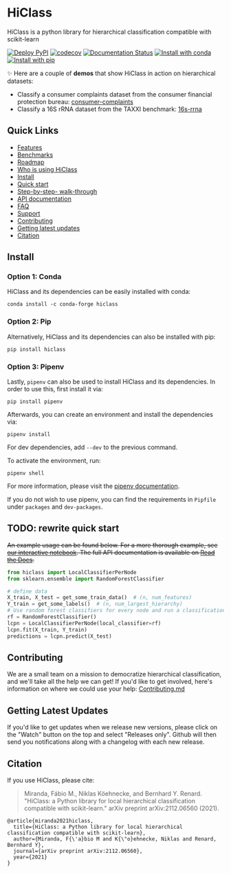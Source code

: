 # HiClass

HiClass is a python library for hierarchical classification compatible with scikit-learn

[![Deploy PyPI](https://github.com/mirand863/hiclass/actions/workflows/deploy-pypi.yml/badge.svg?event=push)](https://github.com/mirand863/hiclass/actions/workflows/deploy-pypi.yml) [![codecov](https://codecov.io/gh/mirand863/hiclass/branch/main/graph/badge.svg?token=PR8VLBMMNR)](https://codecov.io/gh/mirand863/hiclass) [![Documentation Status](https://readthedocs.org/projects/hiclass/badge/?version=latest)](https://hiclass.readthedocs.io/en/latest/?badge=latest) [![Install with conda](https://anaconda.org/conda-forge/hiclass/badges/installer/conda.svg)](https://anaconda.org/conda-forge/hiclass) [![Install with pip](https://badge.fury.io/py/hiclass.svg)](https://pypi.org/project/hiclass/)

✨ Here are a couple of **demos** that show HiClass in action on hierarchical datasets:

- Classify a consumer complaints dataset from the consumer financial protection bureau: [consumer-complaints]()
- Classify a 16S rRNA dataset from the TAXXI benchmark: [16s-rrna]()

## Quick Links

- [Features](#features)
- [Benchmarks](#benchmarks)
- [Roadmap](#roadmap)
- [Who is using HiClass](#who-is-using-this)
- [Install](#install)
- [Quick start](#quick-start)
- [Step-by-step- walk-through](#step-by-step-walk-through)
- [API documentation](#api-documentation)
- [FAQ](#faq)
- [Support](#support)
- [Contributing](#contributing)
- [Getting latest updates](#getting-latest-updates)
- [Citation](#citation)

## Install

### Option 1: Conda

HiClass and its dependencies can be easily installed with conda:

```
conda install -c conda-forge hiclass
```

### Option 2: Pip

Alternatively, HiClass and its dependencies can also be installed with pip:

```
pip install hiclass
```

### Option 3: Pipenv

Lastly, `pipenv` can also be used to install HiClass and its dependencies. In order to use this, first install it via:
```
pip install pipenv
```
Afterwards, you can create an environment and install the dependencies via:
```
pipenv install
```
For dev dependencies, add `--dev` to the previous command.

To activate the environment, run:
```shell
pipenv shell
```
For more information, please visit the [pipenv documentation](https://pipenv.pypa.io/en/latest/).

If you do not wish to use pipenv, you can find the requirements in `Pipfile` under `packages` and `dev-packages`.

## TODO: rewrite quick start

~~An example usage can be found below. For a more thorough example, see [our interactive notebook](https://colab.research.google.com/drive/1Idzht9dNoB85pjc9gOL24t9ksrXZEA-9?usp=sharing). The full API documentation is available on [Read the Docs](https://hiclass.readthedocs.io/en/latest/).~~

```python
from hiclass import LocalClassifierPerNode
from sklearn.ensemble import RandomForestClassifier

# define data
X_train, X_test = get_some_train_data()  # (n, num_features)
Y_train = get_some_labels()  # (n, num_largest_hierarchy)
# Use random forest classifiers for every node and run a classification
rf = RandomForestClassifier()
lcpn = LocalClassifierPerNode(local_classifier=rf)
lcpn.fit(X_train, Y_train)
predictions = lcpn.predict(X_test)
```

## Contributing

We are a small team on a mission to democratize hierarchical classification, and we'll take all the help we can get! If you'd like to get involved, here's information on where we could use your help: [Contributing.md](https://github.com/mirand863/hiclass/blob/master/CONTRIBUTING.md)

## Getting Latest Updates

If you'd like to get updates when we release new versions, please click on the "Watch" button on the top and select "Releases only". Github will then send you notifications along with a changelog with each new release.

## Citation

If you use HiClass, please cite:

> Miranda, Fábio M., Niklas Köehnecke, and Bernhard Y. Renard. "HiClass: a Python library for local hierarchical classification compatible with scikit-learn." arXiv preprint arXiv:2112.06560 (2021).

```
@article{miranda2021hiclass,
  title={HiClass: a Python library for local hierarchical classification compatible with scikit-learn},
  author={Miranda, F{\'a}bio M and K{\"o}ehnecke, Niklas and Renard, Bernhard Y},
  journal={arXiv preprint arXiv:2112.06560},
  year={2021}
}
```
